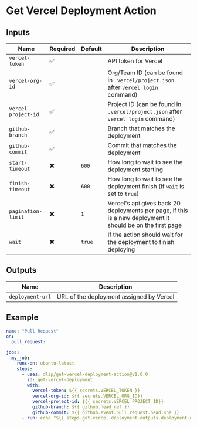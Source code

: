 # Get Vercel Deployment Action

## Inputs

| Name                | Required | Default | Description                                                                                                 |
| ------------------- | -------- | ------- | ----------------------------------------------------------------------------------------------------------- |
| `vercel-token`      | ✅       |         | API token for Vercel                                                                                        |
| `vercel-org-id`     | ✅       |         | Org/Team ID (can be found in `.vercel/project.json` after `vercel login` command)                           |
| `vercel-project-id` | ✅       |         | Project ID (can be found in `.vercel/project.json` after `vercel login` command)                            |
| `github-branch`     | ✅       |         | Branch that matches the deployment                                                                          |
| `github-commit`     | ✅       |         | Commit that matches the deployment                                                                          |
| `start-timeout`     | ✖️       | `600`   | How long to wait to see the deployment starting                                                             |
| `finish-timeout`    | ✖️       | `600`   | How long to wait to see the deployment finish (if `wait` is set to `true`)                                  |
| `pagination-limit`  | ✖️       | `1`     | Vercel's api gives back 20 deployments per page, if this is a new deployment it should be on the first page |
| `wait`              | ✖️       | `true`  | If the action should wait for the deployment to finish deploying                                            |

## Outputs

| Name             | Description                              |
| ---------------- | ---------------------------------------- |
| `deployment-url` | URL of the deployment assigned by Vercel |

## Example

```yaml
name: "Pull Request"
on:
  pull_request:

jobs:
  my_job:
    runs-on: ubuntu-latest
    steps:
      - uses: dlip/get-vercel-deployment-action@v1.0.0
        id: get-vercel-deployment
        with:
          vercel-token: ${{ secrets.VERCEL_TOKEN }}
          vercel-org-id: ${{ secrets.VERCEL_ORG_ID}}
          vercel-project-id: ${{ secrets.VERCEL_PROJECT_ID}}
          github-branch: ${{ github.head_ref }}
          github-commit: ${{ github.event.pull_request.head.sha }}
      - run: echo "${{ steps.get-vercel-deployment.outputs.deployment-url }}"
```
